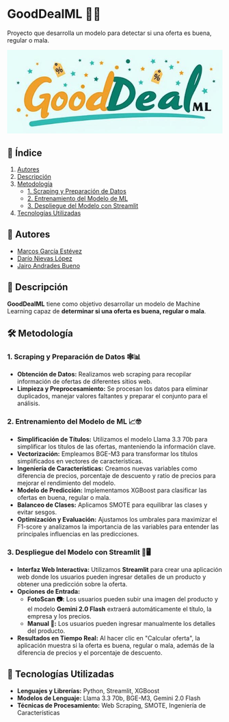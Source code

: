 # GoodDealML 🤖💸

Proyecto que desarrolla un modelo para detectar si una oferta es buena, regular o mala.

![Logo](https://github.com/jairopo/GoodDealML/blob/main/img/logo.jpeg?raw=true)

## 📑 Índice

1. [Autores](#autores)
2. [Descripción](#descripción)
3. [Metodología](#metodología)
    - [1. Scraping y Preparación de Datos](#1-scraping-y-preparación-de-datos)
    - [2. Entrenamiento del Modelo de ML](#2-entrenamiento-del-modelo-de-ml)
    - [3. Despliegue del Modelo con Streamlit](#3-despliegue-del-modelo-con-streamlit)
4. [Tecnologías Utilizadas](#tecnologías-utilizadas)

## 👥 Autores

- [Marcos García Estévez](https://warcos.dev)
- [Darío Nievas López](https://github.com/Darnielop)
- [Jairo Andrades Bueno](https://github.com/jairopo)

## 📖 Descripción

**GoodDealML** tiene como objetivo desarrollar un modelo de Machine Learning capaz de **determinar si una oferta es buena, regular o mala**.

## 🛠 Metodología

### 1. Scraping y Preparación de Datos 🕸️📊

- **Obtención de Datos:** Realizamos web scraping para recopilar información de ofertas de diferentes sitios web.
- **Limpieza y Preprocesamiento:** Se procesan los datos para eliminar duplicados, manejar valores faltantes y preparar el conjunto para el análisis.

### 2. Entrenamiento del Modelo de ML 📈🤓

- **Simplificación de Títulos:** Utilizamos el modelo Llama 3.3 70b para simplificar los títulos de las ofertas, manteniendo la información clave.
- **Vectorización:** Empleamos BGE-M3 para transformar los títulos simplificados en vectores de características.
- **Ingeniería de Características:** Creamos nuevas variables como diferencia de precios, porcentaje de descuento y ratio de precios para mejorar el rendimiento del modelo.
- **Modelo de Predicción:** Implementamos XGBoost para clasificar las ofertas en buena, regular o mala.
- **Balanceo de Clases:** Aplicamos SMOTE para equilibrar las clases y evitar sesgos.
- **Optimización y Evaluación:** Ajustamos los umbrales para maximizar el F1-score y analizamos la importancia de las variables para entender las principales influencias en las predicciones.

### 3. Despliegue del Modelo con Streamlit 🚀🖥️

- **Interfaz Web Interactiva:** Utilizamos **Streamlit** para crear una aplicación web donde los usuarios pueden ingresar detalles de un producto y obtener una predicción sobre la oferta.
- **Opciones de Entrada:**
    - **FotoScan 📷:** Los usuarios pueden subir una imagen del producto y el modelo **Gemini 2.0 Flash** extraerá automáticamente el título, la empresa y los precios.
    - **Manual 📝:** Los usuarios pueden ingresar manualmente los detalles del producto.
- **Resultados en Tiempo Real:** Al hacer clic en "Calcular oferta", la aplicación muestra si la oferta es buena, regular o mala, además de la diferencia de precios y el porcentaje de descuento.

## 🧰 Tecnologías Utilizadas

- **Lenguajes y Librerías:** Python, Streamlit, XGBoost
- **Modelos de Lenguaje:** Llama 3.3 70b, BGE-M3, Gemini 2.0 Flash
- **Técnicas de Procesamiento:** Web Scraping, SMOTE, Ingeniería de Características
